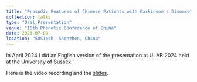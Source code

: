 ```yaml
---
title: "Prosodic Features of Chinese Patients with Parkinson's Disease"
collection: talks
type: "Oral Presentation"
venue: "15th Phonetic Conference of China"
date: 2023-07-08
location: "SUSTech, Shenzhen, China"
---
```


In April 2024 I did an English version of the presentation at ULAB 2024 held at the University of Sussex.

Here is the video recording and the [slides](https://bm-zhang.github.io/files/ULAB2024-Bomiao-Zhang-Pres.pptx). 
